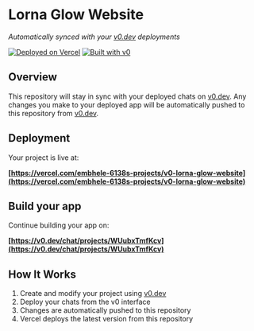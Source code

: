 # Lorna Glow Website

*Automatically synced with your [v0.dev](https://v0.dev) deployments*

[![Deployed on Vercel](https://img.shields.io/badge/Deployed%20on-Vercel-black?style=for-the-badge&logo=vercel)](https://vercel.com/embhele-6138s-projects/v0-lorna-glow-website)
[![Built with v0](https://img.shields.io/badge/Built%20with-v0.dev-black?style=for-the-badge)](https://v0.dev/chat/projects/WUubxTmfKcv)

## Overview

This repository will stay in sync with your deployed chats on [v0.dev](https://v0.dev).
Any changes you make to your deployed app will be automatically pushed to this repository from [v0.dev](https://v0.dev).

## Deployment

Your project is live at:

**[https://vercel.com/embhele-6138s-projects/v0-lorna-glow-website](https://vercel.com/embhele-6138s-projects/v0-lorna-glow-website)**

## Build your app

Continue building your app on:

**[https://v0.dev/chat/projects/WUubxTmfKcv](https://v0.dev/chat/projects/WUubxTmfKcv)**

## How It Works

1. Create and modify your project using [v0.dev](https://v0.dev)
2. Deploy your chats from the v0 interface
3. Changes are automatically pushed to this repository
4. Vercel deploys the latest version from this repository